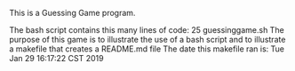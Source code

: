 This is a Guessing Game program.
 
The bash script contains this many lines of code: 
      25 guessinggame.sh
The purpose of this game is to illustrate the use of a bash script
and to illustrate a makefile that creates a README.md file
The date this makefile ran is: 
Tue Jan 29 16:17:22 CST 2019
